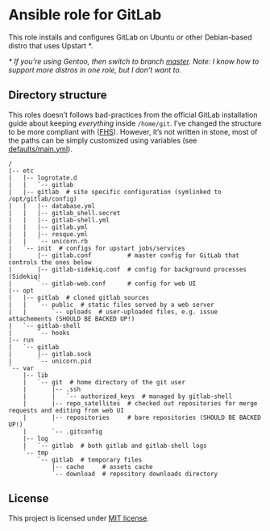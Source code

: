 # Ansible role for GitLab

This role installs and configures GitLab on Ubuntu or other Debian-based distro that uses Upstart \*.

_\* If you’re using Gentoo, then switch to branch [master](https://github.com/jirutka/ansible-role-gitlab/tree/master). Note: I know how to support more distros in one role, but I don’t want to._


## Directory structure

This roles doesn’t follows bad-practices from the official GitLab installation guide about keeping _everything_ inside `/home/git`.
I’ve changed the structure to be more compliant with ([FHS](https://en.wikipedia.org/wiki/Filesystem_Hierarchy_Standard)).
However, it’s not written in stone, most of the paths can be simply customized using variables (see [defaults/main.yml](defaults/main.yml)).

    /
    |-- etc
    |   |-- logrotate.d
    |   |   `-- gitlab
    |   |-- gitlab  # site specific configuration (symlinked to /opt/gitlab/config)
    |   |   |-- database.yml
    |   |   |-- gitlab_shell.secret
    |   |   |-- gitlab-shell.yml
    |   |   |-- gitlab.yml
    |   |   |-- resque.yml
    |   |   `-- unicorn.rb
    |   `-- init  # configs for upstart jobs/services
    |       |-- gitlab.conf          # master config for GitLab that controls the ones below
    |       |-- gitlab-sidekiq.conf  # config for background processes (Sidekiq)
    |       `-- gitlab-web.conf      # config for web UI
    |-- opt
    |   |-- gitlab  # cloned gitlab sources
    |   |   `-- public  # static files served by a web server
    |   |       `-- uploads  # user-uploaded files, e.g. issue attachements (SHOULD BE BACKED UP!)
    |   `-- gitlab-shell
    |       `-- hooks
    |-- run
    |   `-- gitlab
    |       |-- gitlab.sock
    |       `-- unicorn.pid
    `-- var
        |-- lib
        |   `-- git  # home directory of the git user
        |       |-- .ssh
        |       |   `-- authorized_keys  # managed by gitlab-shell
        |       |-- repo_satellites  # checked out repositories for merge requests and editing from web UI
        |       |-- repositories     # bare repositories (SHOULD BE BACKED UP!)
        |       `-- .gitconfig
        |-- log
        |   `-- gitlab  # both gitlab and gitlab-shell logs
        `-- tmp
            `-- gitlab  # temporary files
                |-- cache     # assets cache
                `-- download  # repository downloads directory


## License

This project is licensed under [MIT license](http://opensource.org/licenses/MIT).
